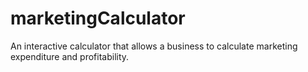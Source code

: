 # marketingCalculator
An interactive calculator that allows a business to calculate marketing expenditure and profitability.
